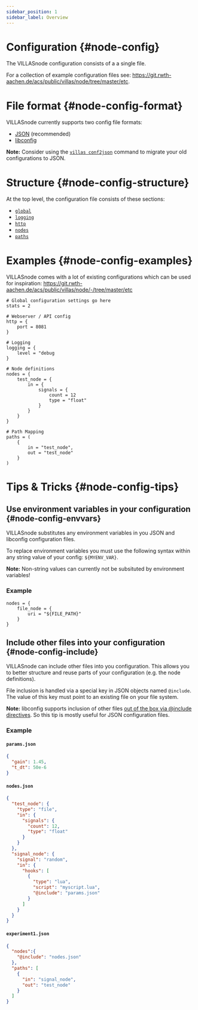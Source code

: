 ```yaml
---
sidebar_position: 1
sidebar_label: Overview
---
```


# Configuration {#node-config}

The VILLASnode configuration consists of a a single file.

For a collection of example configuration files see: <https://git.rwth-aachen.de/acs/public/villas/node/tree/master/etc>.

# File format {#node-config-format}

VILLASnode currently supports two config file formats:

- [JSON](https://www.json.org/) (recommended)
- [libconfig](http://hyperrealm.github.io/libconfig/libconfig_manual.html#Configuration-Files)

**Note:** Consider using the [`villas conf2json`](../usage/villas-conf2json.md) command to migrate your old configurations to JSON.

# Structure {#node-config-structure}

At the top level, the configuration file consists of these sections:

- [`global`](global.md)
- [`logging`](logging.md)
- [`http`](http.md)
- [`nodes`](nodes.md)
- [`paths`](paths.md)

# Examples {#node-config-examples}

VILLASnode comes with a lot of existing configurations which can be used for inspiration:
https://git.rwth-aachen.de/acs/public/villas/node/-/tree/master/etc

<!-- convert to JSON -->
```
# Global configuration settings go here
stats = 2

# Webserver / API config
http = {
	port = 8081
}

# Logging
logging = {
	level = "debug
}

# Node definitions
nodes = {
	test_node = {
		in = {
			signals = {
				count = 12
				type = "float"
			}
		}
	}
}

# Path Mapping
paths = (
	{
		in = "test_node",
		out = "test_node"
	}
)
```

# Tips & Tricks {#node-config-tips}

## Use environment variables in your configuration {#node-config-envvars}

VILLASnode substitutes any environment variables in you JSON and libconfig configuration files.

To replace environment variables you must use the following syntax within any string value of your config: `${MYENV_VAR}`.

**Note:** Non-string values can currently not be subsituted by environment variables!

### Example

<!-- convert to JSON -->
```
nodes = {
	file_node = {
		uri = "${FILE_PATH}"
	}
}
```

## Include other files into your configuration  {#node-config-include}

VILLASnode can include other files into you configuration.
This allows you to better structure and reuse parts of your configuration (e.g. the node definitions).

File inclusion is handled via a special key in JSON objects named `@include`.
The value of this key must point to an existing file on your file system.

**Note:** libconfig supports inclusion of other files [out of the box via @include directives](http://hyperrealm.github.io/libconfig/libconfig_manual.html#Include-Directives). So this tip is mostly useful for JSON configuration files.

### Example

#### `params.json`

```json
{
  "gain": 1.45,
  "t_dt": 50e-6
}
```

#### `nodes.json`

```json
{
  "test_node": {
    "type": "file",
    "in": {
      "signals": {
        "count": 12,
        "type": "float"
      }
    }
  },
  "signal_node": {
    "signal": "random",
    "in": {
      "hooks": [
        {
          "type": "lua",
          "script": "myscript.lua",
          "@include": "params.json"
        }
      ]
    }
  }
}
```

#### `experiment1.json`

```json
{
  "nodes":{
    "@include": "nodes.json"
  },
  "paths": [
    {
      "in": "signal_node",
      "out": "test_node"
	}
  ]
}
```
